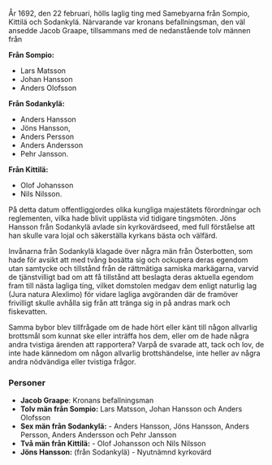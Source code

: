 År 1692, den 22 februari, hölls laglig ting med Samebyarna från Sompio, Kittilä och Sodankylä.
Närvarande var kronans befallningsman, den väl ansedde Jacob Graape, tillsammans med de nedanstående tolv männen från 

**Från Sompio:**
- Lars Matsson
- Johan Hansson
- Anders Olofsson

**Från Sodankylä:** 
- Anders Hansson
- Jöns Hansson, 
- Anders Persson
- Anders Andersson
- Pehr Jansson. 

**Från Kittilä:**
- Olof Johansson
- Nils Nilsson. 

På detta datum offentliggjordes olika kungliga majestätets förordningar och reglementen, vilka hade blivit upplästa vid tidigare tingsmöten. Jöns Hansson från Sodankylä avlade sin kyrkovärdseed, med full förståelse att han skulle vara lojal och säkerställa kyrkans bästa och välfärd. 

Invånarna från Sodankylä klagade över några män från Österbotten, som hade för avsikt att med tvång bosätta sig och ockupera deras egendom utan samtycke och tillstånd från de rättmätiga samiska markägarna, varvid de tjänstvilligt bad om att få tillstånd att beslagta deras aktuella egendom fram till nästa lagliga ting, vilket domstolen medgav dem enligt naturlig lag (Jura natura Alexlimo) för vidare lagliga avgöranden där de framöver frivilligt skulle avhålla sig från att tränga sig in på andras mark och fiskevatten. 

Samma bybor blev tillfrågade om de hade hört eller känt till någon allvarlig brottsmål som kunnat ske eller inträffa hos dem, eller om de hade några andra tvistiga ärenden att rapportera? Varpå de svarade att, tack och lov, de inte hade kännedom om någon allvarlig brottshändelse, inte heller av några andra nödvändiga eller tvistiga frågor.

### Personer

- **Jacob Graape**: Kronans befallningsman
- **Tolv män från Sompio:** Lars Matsson, Johan Hansson och Anders Olofsson
- **Sex män från Sodankylä:** - Anders Hansson, Jöns Hansson, Anders Persson, Anders Andersson och Pehr Jansson
- **Två män från Kittilä:** - Olof Johansson och Nils Nilsson
- **Jöns Hansson:** (från Sodankylä) - Nyutnämnd kyrkovärd
